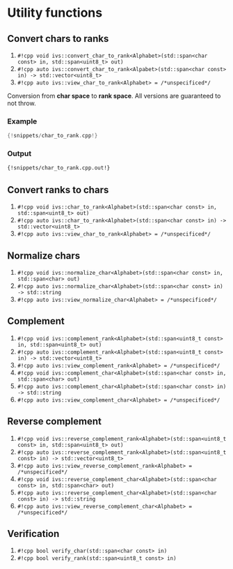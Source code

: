 # Utility functions
## Convert chars to ranks
1. `#!cpp void ivs::convert_char_to_rank<Alphabet>(std::span<char const> in, std::span<uint8_t> out)`
2. `#!cpp auto ivs::convert_char_to_rank<Alpabet>(std::span<char const> in) -> std::vector<uint8_t>`
3. `#!cpp auto ivs::view_char_to_rank<Alphabet> = /*unspecificed*/`

Conversion from **char space** to **rank space**.
All versions are guaranteed to not throw.

### Example
```cpp
{!snippets/char_to_rank.cpp!}
```
### Output
```bash
{!snippets/char_to_rank.cpp.out!}
```

## Convert ranks to chars
1. `#!cpp void ivs::char_to_rank<Alphabet>(std::span<char const> in, std::span<uint8_t> out)`
2. `#!cpp auto ivs::char_to_rank<Alphabet>(std::span<char const> in) -> std::vector<uint8_t>`
3. `#!cpp auto ivs::view_char_to_rank<Alphabet> = /*unspecificed*/`

## Normalize chars
1. `#!cpp void ivs::normalize_char<Alphabet>(std::span<char const> in, std::span<char> out)`
2. `#!cpp auto ivs::normalize_char<Alphabet>(std::span<char const> in) -> std::string`
3. `#!cpp auto ivs::view_normalize_char<Alphabet> = /*unspecificed*/`

## Complement
1. `#!cpp void ivs::complement_rank<Alphabet>(std::span<uint8_t const> in, std::span<uint8_t> out)`
2. `#!cpp auto ivs::complement_rank<Alphabet>(std::span<uint8_t const> in) -> std::vector<uint8_t>`
3. `#!cpp auto ivs::view_complement_rank<Alphabet> = /*unspecificed*/`
4. `#!cpp void ivs::complement_char<Alphabet>(std::span<char const> in, std::span<char> out)`
5. `#!cpp auto ivs::complement_char<Alphabet>(std::span<char const> in) -> std::string`
6. `#!cpp auto ivs::view_complement_char<Alphabet> = /*unspecificed*/`

## Reverse complement
1. `#!cpp void ivs::reverse_complement_rank<Alphabet>(std::span<uint8_t const> in, std::span<uint8_t> out)`
2. `#!cpp auto ivs::reverse_complement_rank<Alphabet>(std::span<uint8_t const> in) -> std::vector<uint8_t>`
3. `#!cpp auto ivs::view_reverse_complement_rank<Alphabet> = /*unspecificed*/`
4. `#!cpp void ivs::reverse_complement_char<Alphabet>(std::span<char const> in, std::span<char> out)`
5. `#!cpp auto ivs::reverse_complement_char<Alphabet>(std::span<char const> in) -> std::string`
6. `#!cpp auto ivs::view_reverse_complement_char<Alphabet> = /*unspecificed*/`

## Verification
1. `#!cpp bool verify_char(std::span<char const> in)`
2. `#!cpp bool verify_rank(std::span<uint8_t const> in)`
